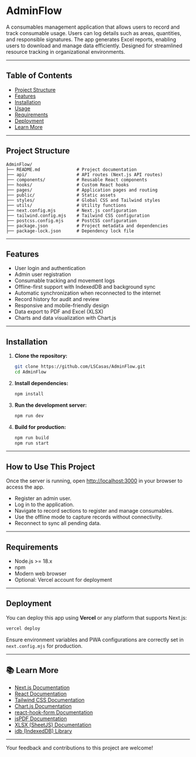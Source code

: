 # AdminFlow

A consumables management application that allows users to record and track consumable usage. Users can log details such as areas, quantities, and responsible signatures. The app generates Excel reports, enabling users to download and manage data efficiently. Designed for streamlined resource tracking in organizational environments.

---

## Table of Contents

- [Project Structure](#project-structure)
- [Features](#features)
- [Installation](#installation)
- [Usage](#how-to-use-this-project)
- [Requirements](#requirements)
- [Deployment](#deployment)
- [Learn More](#learn-more)

---

## Project Structure

```
AdminFlow/
├── README.md              # Project documentation
├── api/                   # API routes (Next.js API routes)
├── components/            # Reusable React components
├── hooks/                 # Custom React hooks
├── pages/                 # Application pages and routing
├── public/                # Static assets
├── styles/                # Global CSS and Tailwind styles
├── utils/                 # Utility functions
├── next.config.mjs        # Next.js configuration
├── tailwind.config.mjs    # Tailwind CSS configuration
├── postcss.config.mjs     # PostCSS configuration
├── package.json           # Project metadata and dependencies
├── package-lock.json      # Dependency lock file

```

---

## Features

- User login and authentication
- Admin user registration
- Consumable tracking and movement logs
- Offline-first support with IndexedDB and background sync
- Automatic synchronization when reconnected to the internet
- Record history for audit and review
- Responsive and mobile-friendly design
- Data export to PDF and Excel (XLSX)
- Charts and data visualization with Chart.js

---

## Installation

1. **Clone the repository:**

   ```bash
   git clone https://github.com/LSCasas/AdminFlow.git
   cd AdminFlow
   ```

2. **Install dependencies:**

   ```bash
   npm install
   ```

3. **Run the development server:**

   ```bash
   npm run dev
   ```

4. **Build for production:**

   ```bash
   npm run build
   npm run start
   ```

---

## How to Use This Project

Once the server is running, open [http://localhost:3000](http://localhost:3000) in your browser to access the app.

- Register an admin user.
- Log in to the application.
- Navigate to record sections to register and manage consumables.
- Use the offline mode to capture records without connectivity.
- Reconnect to sync all pending data.

---

## Requirements

- Node.js >= 18.x
- npm
- Modern web browser
- Optional: Vercel account for deployment

---

## Deployment

You can deploy this app using **Vercel** or any platform that supports Next.js:

```bash
vercel deploy
```

Ensure environment variables and PWA configurations are correctly set in `next.config.mjs` for production.

---

## 📚 Learn More

- [Next.js Documentation](https://nextjs.org/docs)
- [React Documentation](https://reactjs.org/docs/getting-started.html)
- [Tailwind CSS Documentation](https://tailwindcss.com/docs)
- [Chart.js Documentation](https://www.chartjs.org/docs/)
- [react-hook-form Documentation](https://react-hook-form.com/get-started)
- [jsPDF Documentation](https://github.com/parallax/jsPDF)
- [XLSX (SheetJS) Documentation](https://docs.sheetjs.com/)
- [idb (IndexedDB) Library](https://www.npmjs.com/package/idb)

---

Your feedback and contributions to this project are welcome!
